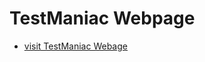 # TestManiac Webpage

- [visit TestManiac Webage]([[https://app.netlify.com/sites/genuine-donut-22bfa6/overview]](https://genuine-donut-22bfa6.netlify.app/)https://genuine-donut-22bfa6.netlify.app/)

